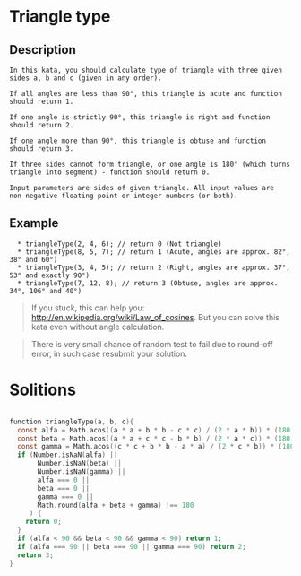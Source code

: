 # Triangle type

## Description
  ```
  In this kata, you should calculate type of triangle with three given sides a, b and c (given in any order).

  If all angles are less than 90°, this triangle is acute and function should return 1.

  If one angle is strictly 90°, this triangle is right and function should return 2.

  If one angle more than 90°, this triangle is obtuse and function should return 3.

  If three sides cannot form triangle, or one angle is 180° (which turns triangle into segment) - function should return 0.

  Input parameters are sides of given triangle. All input values are non-negative floating point or integer numbers (or both).

```

## Example

  ```
    * triangleType(2, 4, 6); // return 0 (Not triangle)
    * triangleType(8, 5, 7); // return 1 (Acute, angles are approx. 82°, 38° and 60°)
    * triangleType(3, 4, 5); // return 2 (Right, angles are approx. 37°, 53° and exactly 90°)
    * triangleType(7, 12, 8); // return 3 (Obtuse, angles are approx. 34°, 106° and 40°)

  ```

> If you stuck, this can help you: http://en.wikipedia.org/wiki/Law_of_cosines. But you can solve this kata even without angle calculation.

>There is very small chance of random test to fail due to round-off error, in such case resubmit your solution.

# Solitions

```c

function triangleType(a, b, c){
  const alfa = Math.acos((a * a + b * b - c * c) / (2 * a * b)) * (180 / Math.PI);
  const beta = Math.acos((a * a + c * c - b * b) / (2 * a * c)) * (180 / Math.PI);
  const gamma = Math.acos((c * c + b * b - a * a) / (2 * c * b)) * (180 / Math.PI);
  if (Number.isNaN(alfa) ||
       Number.isNaN(beta) ||
       Number.isNaN(gamma) ||
       alfa === 0 ||
       beta === 0 ||
       gamma === 0 ||
       Math.round(alfa + beta + gamma) !== 180
     ) {
    return 0;
  }
  if (alfa < 90 && beta < 90 && gamma < 90) return 1;
  if (alfa === 90 || beta === 90 || gamma === 90) return 2;
  return 3;
}

```